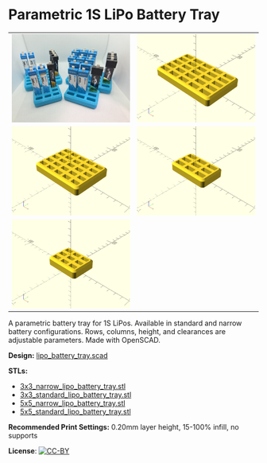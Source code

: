 # Parametric 1S LiPo Battery Tray

<table>
<tr>
<td><a href="images/photo.jpg"><img src="images/photo.thumb.jpg" alt="Photo"/></a></td>
<td><a href="images/rendering.5x5.standard.png"><img src="images/rendering.5x5.standard.thumb.png" alt="Rendering 5x5 Standard"/></a></td>
</tr>
<tr>
<td><a href="images/rendering.5x5.narrow.png"><img src="images/rendering.5x5.narrow.thumb.png" alt="Rendering 5x5 Narrow"/></a></td>
<td><a href="images/rendering.3x3.standard.png"><img src="images/rendering.3x3.standard.thumb.png" alt="Rendering 3x3 Standard"/></a></td>
</tr>
<tr>
<td><a href="images/rendering.3x3.narrow.png"><img src="images/rendering.3x3.narrow.thumb.png" alt="Rendering 3x3 Narrow"/></a></td>
<td></td>
</tr>
</table>

A parametric battery tray for 1S LiPos. Available in standard and narrow battery configurations. Rows, columns, height, and clearances are adjustable parameters. Made with OpenSCAD.

**Design:** [lipo_battery_tray.scad](lipo_battery_tray.scad)

**STLs:**

* [3x3_narrow_lipo_battery_tray.stl](stl/3x3_narrow_lipo_battery_tray.stl)
* [3x3_standard_lipo_battery_tray.stl](stl/3x3_standard_lipo_battery_tray.stl)
* [5x5_narrow_lipo_battery_tray.stl](stl/5x5_narrow_lipo_battery_tray.stl)
* [5x5_standard_lipo_battery_tray.stl](stl/5x5_standard_lipo_battery_tray.stl)

**Recommended Print Settings:** 0.20mm layer height, 15-100% infill, no supports

**License**: [![CC-BY](https://i.creativecommons.org/l/by/4.0/80x15.png)](http://creativecommons.org/licenses/by/4.0/)
